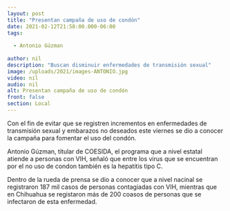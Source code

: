```yaml
---
layout: post
title: "Presentan campaña de uso de condón"
date: 2021-02-12T21:58:00.000-06:00
tags:
  
  - Antonio Gúzman
  
author: nil
description: "Buscan disminuir enfermedades de transmisión sexual"
image: /uploads/2021/images-ANTONIO.jpg
video: nil
audio: nil
alt: Presentan campaña de uso de condón
front: false
section: Local
---
```


Con el fin de evitar que se registren incrementos en enfermedades de transmisión sexual y embarazos no deseados este viernes se dio a conocer la campaña para fomentar el uso del condón.

Antonio Gúzman, titular de COESIDA, el programa que a nivel estatal atiende a personas con VIH, señaló que entre los virus que se encuentran por el no uso de condon también es la hepatitis tipo C.

Dentro de la rueda de prensa se dio a conocer que a nivel nacinal se registraron 187 mil casos de personas contagiadas con VIH, mientras que en Chihuahua se registaron más de 200 coasos de personas que se infectaron de esta enfermedad.
